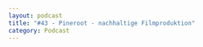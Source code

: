 ```yaml
---
layout: podcast
title: "#43 - Pineroot - nachhaltige Filmproduktion"
category: Podcast
---
```


<p><script class="podigee-podcast-player" src="https://cdn.podigee.com/podcast-player/javascripts/podigee-podcast-player.js" data-configuration="https://interviews-4-future.podigee.io/43-i4f/embed?context=external"></script></p>
